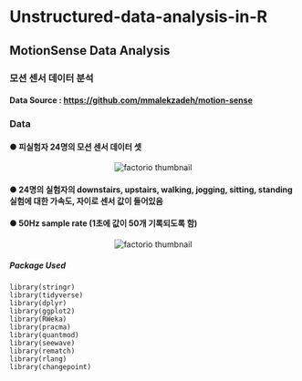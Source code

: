 # Unstructured-data-analysis-in-R

## MotionSense Data Analysis 
### 모션 센서 데이터 분석

#### Data Source : https://github.com/mmalekzadeh/motion-sense 

### Data 
#### ● 피실험자 24명의 모션 센서 데이터 셋
<p align="center">
  <img src="https://user-images.githubusercontent.com/80669371/125541835-98f356b5-d23a-4c0b-9fe4-48a3947debf6.png" alt="factorio thumbnail"/>
</p> 

#### ● 24명의 실험자의 downstairs, upstairs, walking, jogging, sitting, standing실험에 대한 가속도, 자이로 센서 값이 들어있음  
#### ● 50Hz sample rate (1초에 값이 50개 기록되도록 함)
<p align="center">
  <img src="https://user-images.githubusercontent.com/80669371/125542060-60d7de6f-dbdd-425a-8995-b07631f4e8a7.png" alt="factorio thumbnail"/>
</p> 

##### Package Used
```
library(stringr)
library(tidyverse)
library(dplyr)
library(ggplot2)
library(RWeka)
library(pracma)
library(quantmod)
library(seewave)
library(rematch)
library(rlang)
library(changepoint)
```
